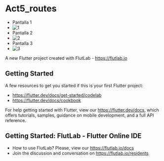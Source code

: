 # Act5_routes

- Pantalla 1
- ![1](https://github.com/user-attachments/assets/884a02d6-73e3-4fac-bf39-95f6c96b5ce8)
- Pantalla 2
- ![2](https://github.com/user-attachments/assets/b8562741-4748-4699-b411-20d856125f35)
- Pantalla 3
- ![3](https://github.com/user-attachments/assets/8e3aab24-b335-4e97-a65e-64606686ec17)




A new Flutter project created with FlutLab - https://flutlab.io

## Getting Started

A few resources to get you started if this is your first Flutter project:

- https://flutter.dev/docs/get-started/codelab
- https://flutter.dev/docs/cookbook

For help getting started with Flutter, view our
https://flutter.dev/docs, which offers tutorials,
samples, guidance on mobile development, and a full API reference.

## Getting Started: FlutLab - Flutter Online IDE

- How to use FlutLab? Please, view our https://flutlab.io/docs
- Join the discussion and conversation on https://flutlab.io/residents
